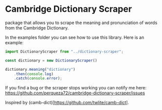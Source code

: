 # Cambridge Dictionary Scraper

package that allows you to scrape the meaning and pronunciation of words from the Cambridge Dictionary.

In the examples folder you can see how to use this library. Here is an example:

```js
import DictionaryScraper from "../dictionary-scraper";

const dictionary = new DictionaryScraper()

dictionary.meaning("dictionary")
    .then(console.log)
    .catch(console.error);
```

If you find a bug or the scraper stops working you can notify me here: https://github.com/perqueza72/cambridge-dictionary-scraper/issues

Inspired by (camb-dict)[https://github.com/twlite/camb-dict].